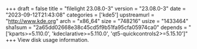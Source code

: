 +++
draft = false
title = "filelight 23.08.0-3"
version = "23.08.0-3"
date = "2023-09-12T21:43:08"
categories = ['kde5']
upstreamurl = "http://www.kde.org"
arch = "x86_64"
size = "748216"
usize = "1433464"
sha1sum = "2a65dd02668e38c45cd5f9b51fa95cfa05974ca0"
depends = "['kparts>=5.110.0', 'kdeclarative>=5.110.0', 'qt5-quickcontrols2>=5.15.10']"
+++
View disk usage information.